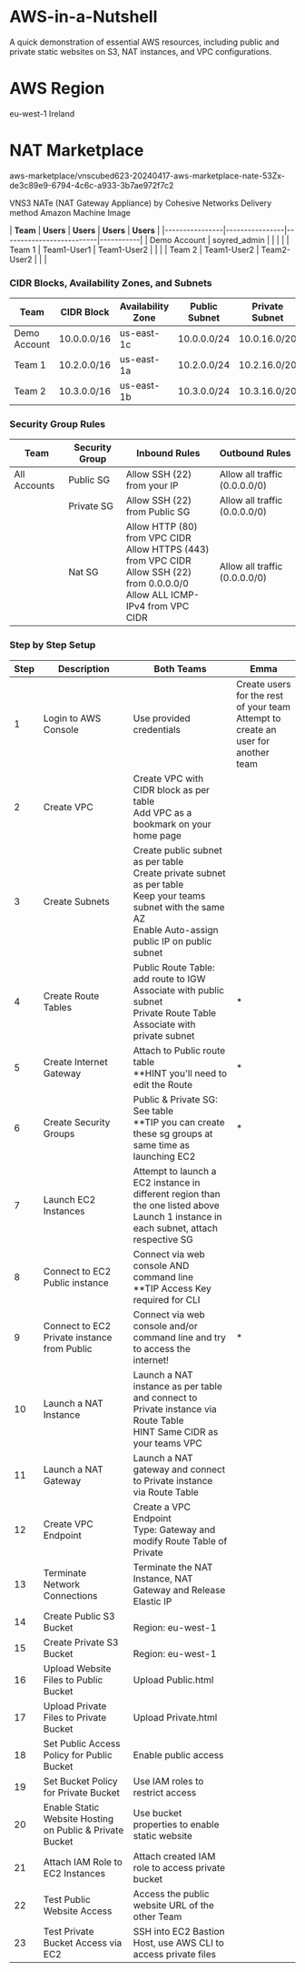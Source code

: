 # AWS-in-a-Nutshell
A quick demonstration of essential AWS resources, including public and private static websites on S3, NAT instances, and VPC configurations.

# AWS Region
eu-west-1 Ireland

# NAT Marketplace
aws-marketplace/vnscubed623-20240417-aws-marketplace-nate-53Zx-de3c89e9-6794-4c6c-a933-3b7ae972f7c2 

VNS3 NATe (NAT Gateway Appliance)
by Cohesive Networks
Delivery method
Amazon Machine Image

| **Team**       |    **Users**   |   **Users**  | **Users** | **Users** |
|----------------|----------------|--------------------------|-----------|
| Demo Account   | soyred_admin   |              |           |           |
| Team 1         | Team1-User1    | Team1-User2  |           |           |
| Team 2         | Team1-User2    | Team2-User2  |           |           | 

### CIDR Blocks, Availability Zones, and Subnets

| **Team**       | **CIDR Block**  | **Availability Zone** | **Public Subnet**     | **Private Subnet**    |
|----------------|-----------------|-----------------------|-----------------------|-----------------------|
| Demo Account   | 10.0.0.0/16     | us-east-1c            | 10.0.0.0/24           | 10.0.16.0/20          |
| Team 1         | 10.2.0.0/16     | us-east-1a            | 10.2.0.0/24           | 10.2.16.0/20          |
| Team 2         | 10.3.0.0/16     | us-east-1b            | 10.3.0.0/24           | 10.3.16.0/20          |

### Security Group Rules

| **Team**       | **Security Group**    | **Inbound Rules**                                                                                                                  | **Outbound Rules**            |
|----------------|-----------------------|------------------------------------------------------------------------------------------------------------------------------------|-------------------------------|
| All Accounts   | Public SG             | Allow SSH (22) from your IP                                                                                                        | Allow all traffic (0.0.0.0/0) |
|                | Private SG            | Allow SSH (22) from Public SG                                                                                                      | Allow all traffic (0.0.0.0/0) |
|                | Nat SG                | Allow HTTP (80) from VPC CIDR<br>Allow HTTPS (443) from VPC CIDR<br>Allow SSH (22) from 0.0.0.0/0<br>Allow ALL ICMP-IPv4 from VPC CIDR | Allow all traffic (0.0.0.0/0) |

### Step by Step Setup

| **Step** | **Description** | **Both Teams**  | **Emma**  |
|----------|-----------------|-----------------|-----------|
| 1        | Login to AWS Console | Use provided credentials | Create users for the rest of your team<br>Attempt to create an user for another team |*|
| 2        | Create VPC | Create VPC with CIDR block as per table<br> Add VPC as a bookmark on your home page |
| 3        | Create Subnets | Create public subnet as per table<br>Create private subnet as per table<br>Keep your teams subnet with the same AZ<br>Enable Auto-assign public IP on public subnet |
| 4        | Create Route Tables | Public Route Table: add route to IGW<br>Associate with public subnet<br>Private Route Table<br>Associate with private subnet |*|
| 5        | Create Internet Gateway | Attach to Public route table<br>**HINT you'll need to edit the Route|*|
| 6        | Create Security Groups | Public & Private SG: See table<br>**TIP you can create these sg groups at same time as launching EC2  |*|
| 7        | Launch EC2 Instances | Attempt to launch a EC2 instance in different region than the one listed above<br>Launch 1 instance in each subnet, attach respective SG |
| 8        | Connect to EC2 Public instance | Connect via web console AND command line<br>**TIP Access Key required for CLI|
| 9        | Connect to EC2 Private instance from Public | Connect via web console and/or command line and try to access the internet! |*|
| 10       | Launch a NAT Instance | Launch a NAT instance as per table and connect to Private instance via Route Table <br>HINT Same CIDR as your teams VPC |
| 11       | Launch a NAT Gateway  | Launch a NAT gateway and connect to Private instance via Route Table |
| 12       | Create VPC Endpoint  | Create a VPC Endpoint<br>Type: Gateway and modify Route Table of Private |
| 13       | Terminate Network Connections  | Terminate the NAT Instance, NAT Gateway and Release Elastic IP |
| 14       | Create Public S3 Bucket | <br>Region: eu-west-1 |
| 15       | Create Private S3 Bucket | <br>Region: eu-west-1|
| 16       | Upload Website Files to Public Bucket | Upload Public.html |
| 17       | Upload Private Files to Private Bucket | Upload Private.html |
| 18       | Set Public Access Policy for Public Bucket | Enable public access |
| 19       | Set Bucket Policy for Private Bucket | Use IAM roles to restrict access |
| 20       | Enable Static Website Hosting on Public & Private Bucket | Use bucket properties to enable static website |
| 21       | Attach IAM Role to EC2 Instances | Attach created IAM role to access private bucket |
| 22       | Test Public Website Access | Access the public website URL of the other Team |
| 23       | Test Private Bucket Access via EC2 | SSH into EC2 Bastion Host, use AWS CLI to access private files |


